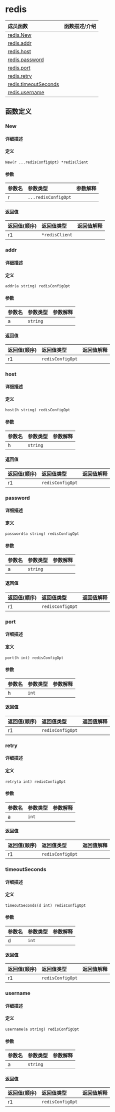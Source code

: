 # redis

|成员函数|函数描述/介绍|
|:------|:--------|
| [redis.New](#new) ||
| [redis.addr](#addr) ||
| [redis.host](#host) ||
| [redis.password](#password) ||
| [redis.port](#port) ||
| [redis.retry](#retry) ||
| [redis.timeoutSeconds](#timeoutseconds) ||
| [redis.username](#username) ||


## 函数定义
### New

#### 详细描述


#### 定义

`New(r ...redisConfigOpt) *redisClient`

#### 参数
|参数名|参数类型|参数解释|
|:-----------|:---------- |:-----------|
| r | `...redisConfigOpt` |   |

#### 返回值
|返回值(顺序)|返回值类型|返回值解释|
|:-----------|:---------- |:-----------|
| r1 | `*redisClient` |   |


### addr

#### 详细描述


#### 定义

`addr(a string) redisConfigOpt`

#### 参数
|参数名|参数类型|参数解释|
|:-----------|:---------- |:-----------|
| a | `string` |   |

#### 返回值
|返回值(顺序)|返回值类型|返回值解释|
|:-----------|:---------- |:-----------|
| r1 | `redisConfigOpt` |   |


### host

#### 详细描述


#### 定义

`host(h string) redisConfigOpt`

#### 参数
|参数名|参数类型|参数解释|
|:-----------|:---------- |:-----------|
| h | `string` |   |

#### 返回值
|返回值(顺序)|返回值类型|返回值解释|
|:-----------|:---------- |:-----------|
| r1 | `redisConfigOpt` |   |


### password

#### 详细描述


#### 定义

`password(a string) redisConfigOpt`

#### 参数
|参数名|参数类型|参数解释|
|:-----------|:---------- |:-----------|
| a | `string` |   |

#### 返回值
|返回值(顺序)|返回值类型|返回值解释|
|:-----------|:---------- |:-----------|
| r1 | `redisConfigOpt` |   |


### port

#### 详细描述


#### 定义

`port(h int) redisConfigOpt`

#### 参数
|参数名|参数类型|参数解释|
|:-----------|:---------- |:-----------|
| h | `int` |   |

#### 返回值
|返回值(顺序)|返回值类型|返回值解释|
|:-----------|:---------- |:-----------|
| r1 | `redisConfigOpt` |   |


### retry

#### 详细描述


#### 定义

`retry(a int) redisConfigOpt`

#### 参数
|参数名|参数类型|参数解释|
|:-----------|:---------- |:-----------|
| a | `int` |   |

#### 返回值
|返回值(顺序)|返回值类型|返回值解释|
|:-----------|:---------- |:-----------|
| r1 | `redisConfigOpt` |   |


### timeoutSeconds

#### 详细描述


#### 定义

`timeoutSeconds(d int) redisConfigOpt`

#### 参数
|参数名|参数类型|参数解释|
|:-----------|:---------- |:-----------|
| d | `int` |   |

#### 返回值
|返回值(顺序)|返回值类型|返回值解释|
|:-----------|:---------- |:-----------|
| r1 | `redisConfigOpt` |   |


### username

#### 详细描述


#### 定义

`username(a string) redisConfigOpt`

#### 参数
|参数名|参数类型|参数解释|
|:-----------|:---------- |:-----------|
| a | `string` |   |

#### 返回值
|返回值(顺序)|返回值类型|返回值解释|
|:-----------|:---------- |:-----------|
| r1 | `redisConfigOpt` |   |


